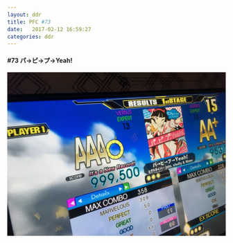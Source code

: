 ```yaml
---
layout: ddr
title: PFC #73
date:   2017-02-12 16:59:27
categories: ddr
---
```

#### **#73** パ→ピ→プ→Yeah!
![](/images/pfc/73_パ→ピ→プ→Yeah!.jpg)
